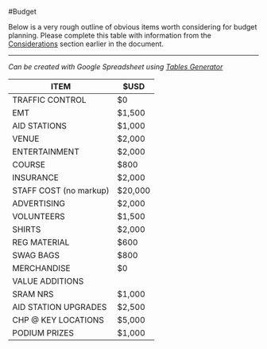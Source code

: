 #Budget

Below is a very rough outline of obvious items worth considering for budget planning. Please complete this table with information from the [Considerations](/considerations.md) section earlier in the document.

---
_Can be created with Google Spreadsheet using [Tables Generator](http://www.tablesgenerator.com/markdown_tables)_

| ITEM                          | $USD      |
|------------------------------|---------|
| TRAFFIC CONTROL              | $0      |
| EMT                          | $1,500  |
| AID STATIONS                 | $1,000  |
| VENUE                        | $2,000  |
| ENTERTAINMENT                | $2,000  |
| COURSE                       | $800    |
| INSURANCE                    | $2,000  |
| STAFF COST (no markup)       | $20,000 |
| ADVERTISING                  | $2,000  |
| VOLUNTEERS                   | $1,500  |
| SHIRTS                       | $2,000  |
| REG MATERIAL                 | $600    |
| SWAG BAGS                    | $800    |
| MERCHANDISE                  | $0      |
| VALUE ADDITIONS              |         |
| SRAM NRS                     | $1,000  |
| AID STATION UPGRADES         | $2,500  |
| CHP @ KEY LOCATIONS          | $5,000  |
| PODIUM PRIZES                | $1,000  |

